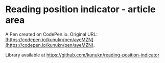 # Reading position indicator - article area

A Pen created on CodePen.io. Original URL: [https://codepen.io/kunukn/pen/ayeMZN](https://codepen.io/kunukn/pen/ayeMZN).

Library available at 
https://github.com/kunukn/reading-position-indicator